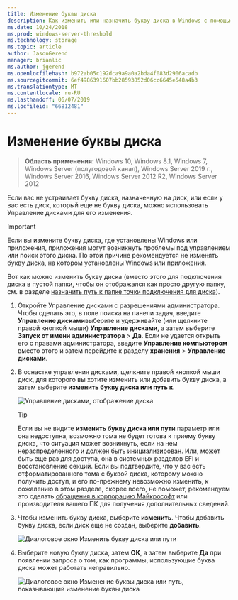 ```yaml
---
title: Изменение буквы диска
description: Как изменить или назначить букву диска в Windows с помощью управления дисками.
ms.date: 10/24/2018
ms.prod: windows-server-threshold
ms.technology: storage
ms.topic: article
author: JasonGerend
manager: brianlic
ms.author: jgerend
ms.openlocfilehash: b972ab05c192dca9a9a0a2bda4f083d2906acadb
ms.sourcegitcommit: 6ef4986391607bb28593852d06cc6645e548a4b3
ms.translationtype: MT
ms.contentlocale: ru-RU
ms.lasthandoff: 06/07/2019
ms.locfileid: "66812481"
---
```

# <a name="change-a-drive-letter"></a>Изменение буквы диска

> **Область применения:** Windows 10, Windows 8.1, Windows 7, Windows Server (полугодовой канал), Windows Server 2019 г., Windows Server 2016, Windows Server 2012 R2, Windows Server 2012

Если вас не устраивает букву диска, назначенную на диск, или если у вас есть диск, который еще не букву диска, можно использовать Управление дисками для его изменения.

> [!IMPORTANT]
> Если вы измените букву диска, где установлены Windows или приложения, приложения могут возникнуть проблемы под управлением или поиск этого диска. По этой причине рекомендуется не изменять букву диска, на котором установлены Windows или приложения.

Вот как можно изменить букву диска (вместо этого для подключения диска в пустой папки, чтобы он отображался как просто другую папку, см. в разделе [назначить путь к папке точки подключения для диска](assign-a-mount-point-folder-path-to-a-drive.md)).

1. Откройте Управление дисками с разрешениями администратора. 
    Чтобы сделать это, в поле поиска на панели задач, введите **Управление дисками**выберите и удерживайте (или щелкните правой кнопкой мыши) **Управление дисками**, а затем выберите **Запуск от имени администратора**  >  **Да**. Если не удается открыть его с правами администратора, введите **Управление компьютером** вместо этого и затем перейдите к разделу **хранения** > **Управление дисками**.
1. В оснастке управления дисками, щелкните правой кнопкой мыши диск, для которого вы хотите изменить или добавить букву диска, а затем выберите **изменить букву диска или путь к**.

    ![Управление дисками, отображение диска](media/change-drive-letter.png)
    > [!TIP]
    > Если вы не видите **изменить букву диска или пути** параметр или она недоступна, возможно тома не будет готова к приему букву диска, что ситуация может возникнуть, если на нем нераспределенного и должен быть [инициализирован](initialize-new-disks.md). Или, может быть еще раз для доступа, она в системных разделов EFI и восстановление секций. Если вы подтвердите, что у вас есть отформатированного тома с буквой диска, которому можно получить доступ, и его по-прежнему невозможно изменить, к сожалению в этом разделе, скорее всего, не поможет, рекомендуем это сделать [обращения в корпорацию Майкрософт](https://support.microsoft.com/contactus/) или производителя вашего ПК для получения дополнительных сведений.

1. Чтобы изменить букву диска, выберите **изменить**. Чтобы добавить букву диска, если диск еще не создан, выберите **добавить**.

    ![Диалоговое окно Изменить букву диска или пути](media/change-drive-letter2.png)
1. Выберите новую букву диска, затем **ОК**, а затем выберите **Да** при появлении запроса о том, как программы, использующие буква диска может работать неправильно.

    ![Диалоговое окно Изменение буквы диска или путь, показывающий изменение буквы диска](media/change-drive-letter3.png)